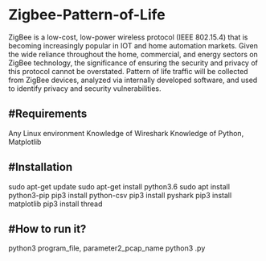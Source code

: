 # Zigbee-Pattern-of-Life

ZigBee is a low-cost, low-power wireless protocol (IEEE 802.15.4) that is becoming increasingly popular in IOT and home automation markets.  Given the wide reliance throughout the home, commercial, and energy sectors on ZigBee technology, the significance of ensuring the security and privacy of this protocol cannot be overstated. Pattern of life traffic will be collected from ZigBee devices, analyzed via internally developed software, and used to identify privacy and security vulnerabilities.

#Requirements
-------------
Any Linux environment
Knowledge of Wireshark
Knowledge of Python, Matplotlib

#Installation
-------------
sudo apt-get update
sudo apt-get install python3.6
sudo apt install python3-pip
pip3 install python-csv
pip3 install pyshark
pip3 install matplotlib
pip3 install thread

#How to run it?
---------------
python3 program_file, parameter2_pcap_name
python3 <filename>.py <pcap>
